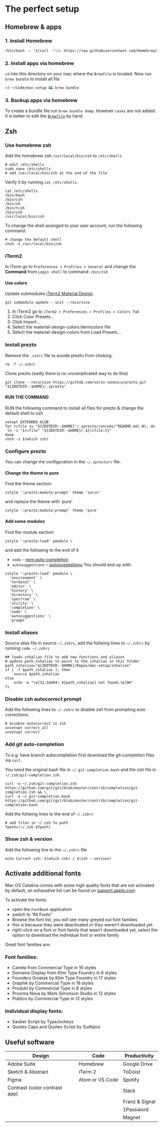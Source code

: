 # The perfect setup

## Homebrew & apps
### 1. Install Homebrew
```sh
/bin/bash -c "$(curl -fsSL https://raw.githubusercontent.com/Homebrew/install/master/install.sh)"
```
### 2. Install apps via homebrew
`cd` into this directory on your mac where the `Brewfile` is located. Now run `brew bundle` to install all fils

```sh
cd ~/Code/mac-setup && brew bundle
```

### 3. Backup apps via homebrew
To create a bundle file run `brew bundle dump`. However `casks` are not added. It is better to edit the [`Brewfile`](./Brewfile) by hand.

## Zsh
### Use homebrew zsh

Add the homebrew zsh `/usr/local/bin/zsh` to `/etc/shells`

```
# edit /etc/shells
sudo nano /etc/shells
# add /usr/local/bin/zsh at the end of the file
```

Verify it by running `cat /etc/shells`
```
cat /etc/shells
/bin/bash
/bin/csh
/bin/sh
/bin/tcsh
/bin/zsh
/usr/local/bin/zsh
```

To change the shell assinged to your user account, run the following command.
```
# change the default shell
chsh -s /usr/local/bin/zsh
```

### iTerm2
In iTerm go to `Preferences > Profiles > General` and change the **Command** from `Login shell` to command: `/bin/zsh`

#### Use colors
Update submodules [iTerm2 Material Design](https://github.com/MartinSeeler/iterm2-material-design)
```
git submodule update --init --recursive
```

1. In iTerm2 go to `iTerm2 > Preferences > Profiles > Colors Tab`
2. Click Color Presets...
3. Click Import...
4. Select the material-design-colors.itermcolors file
5. Select the material-design-colors from Load Presets...

### Install prezto
Remove the `.zshrc` file to avoide prezto from choking.
```shell
rm -f ~/.zshrc
```

Clone prezto (sadly there is no uncomplicated way to do this)
```shell
git clone --recursive https://github.com/sorin-ionescu/prezto.git "${ZDOTDIR:-$HOME}/.zprezto"
```

#### RUN THE COMMAND
RUN the following command to install all files for prezto & change the default shell to zsh
```shell
setopt EXTENDED_GLOB
for rcfile in "${ZDOTDIR:-$HOME}"/.zprezto/runcoms/^README.md(.N); do
 ln -s "$rcfile" "${ZDOTDIR:-$HOME}/.${rcfile:t}"
done
chsh -s $(which zsh)
```
### Configure prezto
You can change the configuration in the `~/.zpreztorc` file.

#### Change the theme to pure
Find the theme section:
```
zstyle ':prezto:module:prompt' theme 'sorin'
```
and replace the theme with 'pure'
```
zstyle ':prezto:module:prompt' theme 'pure'
```
#### Add some modules
Find the module section:
```
zstyle ':prezto:load' pmodule \
```
and add the following to the end of it
- `node` - [npm auto-completion](https://github.com/sorin-ionescu/prezto/tree/master/modules/node)
- `autosuggestions` – [autosuggestions]( https://github.com/sorin-ionescu/prezto/tree/master/modules/autosuggestions)
You should end up with:
```
zstyle ':prezto:load' pmodule \
  'environment' \
  'terminal' \
  'editor' \
  'history' \
  'directory' \
  'spectrum' \
  'utility' \
  'completion' \
  'node' \
  'autosuggestions' \
  'prompt'
```

### Install aliases
Source alias file in source `~/.zshrc`, add the follwing lines to `~/.zshrc` by running `code ~/.zshrc`

```
## loads zshalias file to add new functions and aliases
# update path_zshalias to point to the zshalias in this folder
path_zshalias="${ZDOTDIR:-$HOME}/Repos/mac-setup/zshalias"
if [ -f $path_zshalias ]; then
    source $path_zshalias
else
    echo -e "\e[31;1m404: ${path_zshalias} not found.\e[0m"
fi
```

### Disable zsh autocorrect prompt
Add the following lines to `~/.zshrc` to disable zsh from prompting auto corrections.
```
# disable autocorrect in zsh
unsetopt correct_all
unsetopt correct
```

### Add git auto-completion
To e.g. have branch autocompletion first download the git-completion files via `curl`.

You need the original bash file in `~/.git-completion.bash` and the zsh file in `~/.zsh/git-completion.zsh`.

```
curl -o ~/.zsh/git-completion.zsh https://github.com/git/git/blob/master/contrib/completion/git-completion.zsh && \
curl -o ~/.git-completion.bash https://github.com/git/git/blob/master/contrib/completion/git-completion.bash
```

Add the follwing lines to the end of `~/.zshrc`
```
# add files in ~/.zsh to path
fpath=(~/.zsh $fpath)
```

### Show zsh & version 
Add the following line to the `~/.zshrc` file

```
echo Current zsh: $(which zsh) / $(zsh --version)
```

## Activate additional fonts
Mac OS Catalina comes with some high quality fonts that are not activated by default, an exhaustive list can be found on [support.apple.com](https://support.apple.com/en-us/HT210192). 

To activate the fonts:
- open the `FontBook` application
- switch to “All Fonts”
- Browse the font list, you will see many greyed out font families
- this is because they were deactivated or they weren’t downloaded yet. 
- right-click on a font or font family that wasn’t downloaded yet, select the  option to download the individual font or entire family

Great font families are:

### Font families:
- Canela from Commercial Type in 16 styles
- Domaine Display from Klim Type Foundry in 6 styles
- Founders Grotesk by Klim Type Foundry in 17 styles
- Graphik by Commercial Type in 18 styles
- Produkt by Commercial Type in 8 styles
- Proxima Nova by Mark Simonson Studio in 12 styles
- Publico by Commercial Type in 12 styles

### Individual display fonts:
- Sauber Script by TypeJockeys
- Quotes Caps and Quotes Script by Sudtipos

## Useful software
| Design | Code | Productivity |
| --- | --- | --- |
| Adobe Suite | Homebrew | Google Drive |
| Sketch & Abstract | iTerm 2 | ToDoist |
| Figma | Atom or VS Code | Spotify |
| Contrast (color contrast app) | | Slack |
| | | Franz & Signal |
| | | 1Password |
| | | Magnet |
